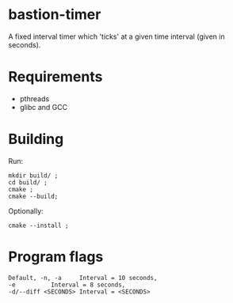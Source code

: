 # bastion-timer #

A fixed interval timer which 'ticks' at a given time interval (given in seconds).

# Requirements #
- pthreads
- glibc and GCC

# Building #
Run:
```
mkdir build/ ;
cd build/ ;
cmake ;
cmake --build;
```
Optionally:
```
cmake --install ;
```

# Program flags #
```
Default, -n, -a		Interval = 10 seconds,
-e			Interval = 8 seconds,
-d/--diff <SECONDS>	Interval = <SECONDS>
```